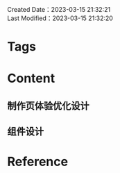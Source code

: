 Created Date：2023-03-15 21:32:21  
Last Modified：2023-03-15 21:32:20

# Tags

# Content

## 制作页体验优化设计

## 组件设计

# Reference
